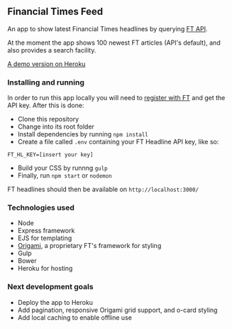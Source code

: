 ## Financial Times Feed

An app to show latest Financial Times headlines by querying [FT API](https://developer.ft.com/docs/license_quick_start/headlinelicense).

At the moment the app shows 100 newest FT articles (API's default), and also provides a search facility.

[A demo version on Heroku](https://ft-feed.herokuapp.com/)

### Installing and running

In order to run this app locally you will need to [register with FT](https://developer.ft.com/) and get the API key. After this is done:

- Clone this repository
- Change into its root folder
- Install dependencies by running `npm install`
- Create a file called `.env` containing your FT Headline API key, like so:
```
FT_HL_KEY=[insert your key]
```
- Build your CSS by runnng `gulp`
- Finally, run `npm start` or `nodemon`

FT headlines should then be available on `http://localhost:3000/`

### Technologies used

- Node
- Express framework
- EJS for templating
- [Origami](http://origami.ft.com/), a proprietary FT's framework for styling
- Gulp
- Bower
- Heroku for hosting

### Next development goals

- Deploy the app to Heroku
- Add pagination, responsive Origami grid support, and o-card styling
- Add local caching to enable offline use
